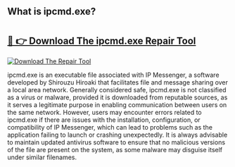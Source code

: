 ## What is ipcmd.exe? 

# <h2><a href="https://exedetect.com/download.php?ipcmd.exe">🔗 👉 Download The ipcmd.exe Repair Tool</a></h2>

[![Download The Repair Tool](https://exedetect.com/download-button.jpg)](https://exedetect.com/download.php?ipcmd.exe)

ipcmd.exe is an executable file associated with IP Messenger, a software developed by Shirouzu Hiroaki that facilitates file and message sharing over a local area network. Generally considered safe, ipcmd.exe is not classified as a virus or malware, provided it is downloaded from reputable sources, as it serves a legitimate purpose in enabling communication between users on the same network. However, users may encounter errors related to ipcmd.exe if there are issues with the installation, configuration, or compatibility of IP Messenger, which can lead to problems such as the application failing to launch or crashing unexpectedly. It is always advisable to maintain updated antivirus software to ensure that no malicious versions of the file are present on the system, as some malware may disguise itself under similar filenames.